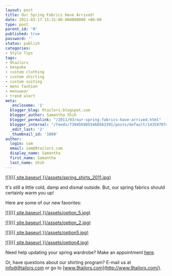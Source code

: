 ```yaml
---
layout: post
title: Our Spring Fabrics Have Arrived!
date: 2011-03-17 15:31:00.000000000 +00:00
type: post
parent_id: '0'
published: true
password: ''
status: publish
categories:
- Style Tips
tags:
- 9tailors
- bespoke
- custom clothing
- custom shirting
- custom suiting
- mens fashion
- menswear
- trend alert
meta:
  _encloseme: '1'
  blogger_blog: 9tailors.blogspot.com
  blogger_author: Samantha Shih
  blogger_permalink: "/2011/03/our-spring-fabrics-have-arrived.html"
  blogger_internal: "/feeds/7394569855460563391/posts/default/1435970746460602535"
  _edit_last: '2'
  _thumbnail_id: '1860'
author:
  login: sam
  email: sam@9tailors.com
  display_name: Samantha
  first_name: Samantha
  last_name: Shih
---
```

[![]({{ site.baseurl }}/assets/spring_shirts_2011.jpg)](https://lh4.googleusercontent.com/-pDMhCOuWK4g/TYDqzey2r6I/AAAAAAAAIuU/CB_fZdGqevo/s1600/spring_shirts_2011.jpg)

It's still a little cold, damp and dismal outside. But, our spring fabrics should certainly warm you up!

Here are some of our new favorites:

[![]({{ site.baseurl }}/assets/option_5.jpg)](https://lh4.googleusercontent.com/_fofq40cSnvI/TVLT7F8ZbeI/AAAAAAAAFks/Oh46PpumJeI/s720/option_5.jpg)

[![]({{ site.baseurl }}/assets/option_2.jpg)](https://lh6.googleusercontent.com/_fofq40cSnvI/TVLT6S8eOaI/AAAAAAAAFkg/LPwlAbXfIfE/s800/option_2.jpg)

[![]({{ site.baseurl }}/assets/option5.jpg)](https://lh5.googleusercontent.com/_fofq40cSnvI/TV2Kif6u2-I/AAAAAAAAFvI/y33mQ6f1oTU/s720/option5.jpg)

[![]({{ site.baseurl }}/assets/option4.jpg)](https://lh3.googleusercontent.com/_fofq40cSnvI/TV2INYWMy0I/AAAAAAAAFug/swNVuCjoT6I/s720/option4.jpg)

Need help updating your spring wardrobe? Make an appointment [here](https://spreadsheets.google.com/viewform?key=0Arw_UaSrhyAecEZBaHJUN2dWbXJDSmw5UHVIUWlUVkE&hl=en&pli=1#gid=0).

Or, have questions about our shirting program? E-mail us at [info@9tailors.com](mailto:info@9tailors.com) or go to [www.9tailors.com](http://www.9tailors.com/).
